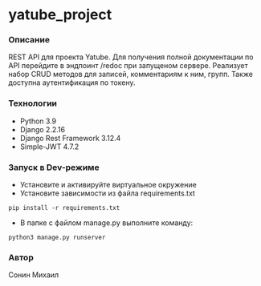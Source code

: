 # yatube_project
### Описание
REST API для проекта Yatube.
Для получения полной документации по API перейдите в эндпоинт /redoc при запущеном сервере.
Реализует набор CRUD методов для записей, комментариям к ним, групп. Также доступна аутентификация по токену.
### Технологии
 - Python 3.9
 - Django 2.2.16
 - Django Rest Framework 3.12.4
 - Simple-JWT 4.7.2

### Запуск в Dev-режиме
- Установите и активируйте виртуальное окружение
- Установите зависимости из файла requirements.txt
```
pip install -r requirements.txt
``` 
- В папке с файлом manage.py выполните команду:
```
python3 manage.py runserver
```
### Автор
Сонин Михаил
